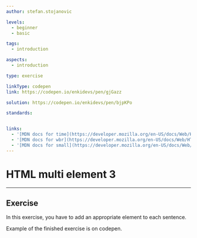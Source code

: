 ```yaml
---
author: stefan.stojanovic

levels:
  - beginner
  - basic

tags:
  - introduction

aspects:
  - introduction

type: exercise

linkType: codepen
link: https://codepen.io/enkidevs/pen/gjGazz

solution: https://codepen.io/enkidevs/pen/bjpKPo

standards:


links:
  - '[MDN docs for time](https://developer.mozilla.org/en-US/docs/Web/HTML/Element/time){website}'
  - '[MDN docs for wbr](https://developer.mozilla.org/en-US/docs/Web/HTML/Element/wbr){website}'
  - '[MDN docs for small](https://developer.mozilla.org/en-US/docs/Web/HTML/Element/small){website}'
---
```

# HTML multi element 3
---

## Exercise
In this exercise, you have to add an appropriate element to each sentence.

Example of the finished exercise is on codepen.
